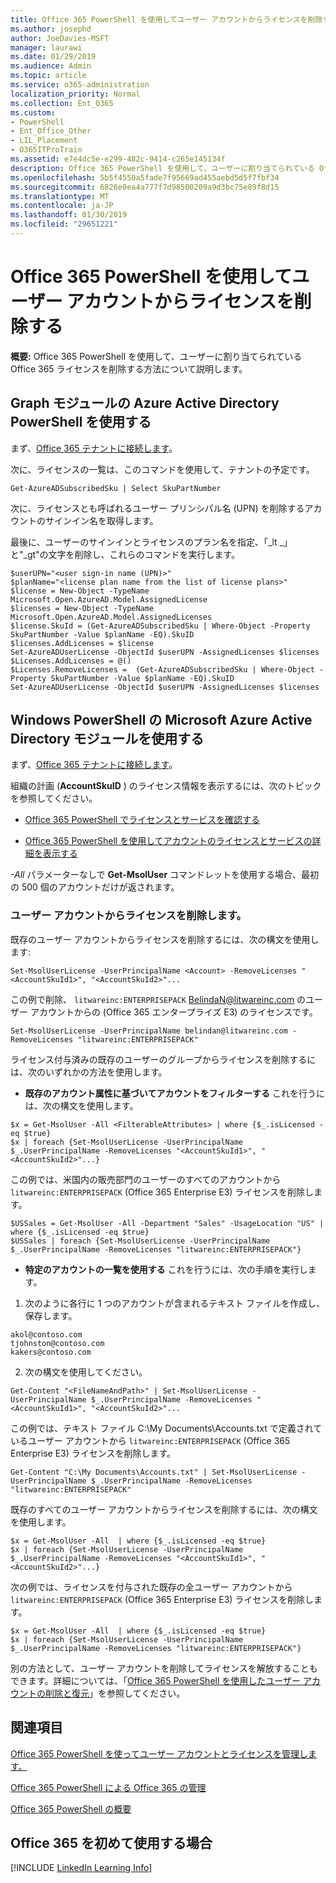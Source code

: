 ```yaml
---
title: Office 365 PowerShell を使用してユーザー アカウントからライセンスを削除する
ms.author: josephd
author: JoeDavies-MSFT
manager: laurawi
ms.date: 01/29/2019
ms.audience: Admin
ms.topic: article
ms.service: o365-administration
localization_priority: Normal
ms.collection: Ent_O365
ms.custom:
- PowerShell
- Ent_Office_Other
- LIL_Placement
- O365ITProTrain
ms.assetid: e7e4dc5e-e299-482c-9414-c265e145134f
description: Office 365 PowerShell を使用して、ユーザーに割り当てられている Office 365 ライセンスを削除する方法について説明します。
ms.openlocfilehash: 5b5f4550a5fade7f95669ad455aebd5d5f7fbf34
ms.sourcegitcommit: 6826e0ea4a777f7d98500209a9d3bc75e89f8d15
ms.translationtype: MT
ms.contentlocale: ja-JP
ms.lasthandoff: 01/30/2019
ms.locfileid: "29651221"
---
```

# <a name="remove-licenses-from-user-accounts-with-office-365-powershell"></a>Office 365 PowerShell を使用してユーザー アカウントからライセンスを削除する

**概要:** Office 365 PowerShell を使用して、ユーザーに割り当てられている Office 365 ライセンスを削除する方法について説明します。

## <a name="use-the-azure-active-directory-powershell-for-graph-module"></a>Graph モジュールの Azure Active Directory PowerShell を使用する

まず、[Office 365 テナントに接続します](connect-to-office-365-powershell.md#connect-with-the-azure-active-directory-powershell-for-graph-module)。
  

次に、ライセンスの一覧は、このコマンドを使用して、テナントの予定です。

```
Get-AzureADSubscribedSku | Select SkuPartNumber
```

次に、ライセンスとも呼ばれるユーザー プリンシパル名 (UPN) を削除するアカウントのサインイン名を取得します。

最後に、ユーザーのサインインとライセンスのプラン名を指定、「_lt _」と"_gt"の文字を削除し、これらのコマンドを実行します。

```
$userUPN="<user sign-in name (UPN)>"
$planName="<license plan name from the list of license plans>"
$license = New-Object -TypeName Microsoft.Open.AzureAD.Model.AssignedLicense
$licenses = New-Object -TypeName Microsoft.Open.AzureAD.Model.AssignedLicenses
$license.SkuId = (Get-AzureADSubscribedSku | Where-Object -Property SkuPartNumber -Value $planName -EQ).SkuID
$licenses.AddLicenses = $license
Set-AzureADUserLicense -ObjectId $userUPN -AssignedLicenses $licenses
$Licenses.AddLicenses = @()
$Licenses.RemoveLicenses =  (Get-AzureADSubscribedSku | Where-Object -Property SkuPartNumber -Value $planName -EQ).SkuID
Set-AzureADUserLicense -ObjectId $userUPN -AssignedLicenses $licenses
```

## <a name="use-the-microsoft-azure-active-directory-module-for-windows-powershell"></a>Windows PowerShell の Microsoft Azure Active Directory モジュールを使用する

まず、[Office 365 テナントに接続します](connect-to-office-365-powershell.md#connect-with-the-microsoft-azure-active-directory-module-for-windows-powershell)。

   
組織の計画 (**AccountSkuID** ) のライセンス情報を表示するには、次のトピックを参照してください。
    
  - [Office 365 PowerShell でライセンスとサービスを確認する](view-licenses-and-services-with-office-365-powershell.md)
    
  - [Office 365 PowerShell を使用してアカウントのライセンスとサービスの詳細を表示する](view-account-license-and-service-details-with-office-365-powershell.md)
    
_-All_ パラメーターなしで **Get-MsolUser** コマンドレットを使用する場合、最初の 500 個のアカウントだけが返されます。
    
### <a name="removing-licenses-from-user-accounts"></a>ユーザー アカウントからライセンスを削除します。

既存のユーザー アカウントからライセンスを削除するには、次の構文を使用します:
  
```
Set-MsolUserLicense -UserPrincipalName <Account> -RemoveLicenses "<AccountSkuId1>", "<AccountSkuId2>"...
```

この例で削除、 `litwareinc:ENTERPRISEPACK` BelindaN@litwareinc.com のユーザー アカウントからの (Office 365 エンタープライズ E3) のライセンスです。
  
```
Set-MsolUserLicense -UserPrincipalName belindan@litwareinc.com -RemoveLicenses "litwareinc:ENTERPRISEPACK"
```

ライセンス付与済みの既存のユーザーのグループからライセンスを削除するには、次のいずれかの方法を使用します。
  
- **既存のアカウント属性に基づいてアカウントをフィルターする** これを行うには、次の構文を使用します。
    
```
$x = Get-MsolUser -All <FilterableAttributes> | where {$_.isLicensed -eq $true}
$x | foreach {Set-MsolUserLicense -UserPrincipalName $_.UserPrincipalName -RemoveLicenses "<AccountSkuId1>", "<AccountSkuId2>"...}
```

この例では、米国内の販売部門のユーザーのすべてのアカウントから  `litwareinc:ENTERPRISEPACK` (Office 365 Enterprise E3) ライセンスを削除します。
    
```
$USSales = Get-MsolUser -All -Department "Sales" -UsageLocation "US" | where {$_.isLicensed -eq $true}
$USSales | foreach {Set-MsolUserLicense -UserPrincipalName $_.UserPrincipalName -RemoveLicenses "litwareinc:ENTERPRISEPACK"}
```

- **特定のアカウントの一覧を使用する** これを行うには、次の手順を実行します。
    
1. 次のように各行に 1 つのアカウントが含まれるテキスト ファイルを作成し、保存します。
    
  ```
akol@contoso.com
tjohnston@contoso.com
kakers@contoso.com
  ```

2. 次の構文を使用してください。
    
  ```
  Get-Content "<FileNameAndPath>" | Set-MsolUserLicense -UserPrincipalName $_.UserPrincipalName -RemoveLicenses "<AccountSkuId1>", "<AccountSkuId2>"...
  ```

この例では、テキスト ファイル C:\My Documents\Accounts.txt で定義されているユーザー アカウントから `litwareinc:ENTERPRISEPACK` (Office 365 Enterprise E3) ライセンスを削除します。
    
  ```
  Get-Content "C:\My Documents\Accounts.txt" | Set-MsolUserLicense -UserPrincipalName $_.UserPrincipalName -RemoveLicenses "litwareinc:ENTERPRISEPACK"
  ```

既存のすべてのユーザー アカウントからライセンスを削除するには、次の構文を使用します。
  
```
$x = Get-MsolUser -All  | where {$_.isLicensed -eq $true}
$x | foreach {Set-MsolUserLicense -UserPrincipalName $_.UserPrincipalName -RemoveLicenses "<AccountSkuId1>", "<AccountSkuId2>"...}
```

次の例では、ライセンスを付与された既存の全ユーザー アカウントから  `litwareinc:ENTERPRISEPACK` (Office 365 Enterprise E3) ライセンスを削除します。
  
```
$x = Get-MsolUser -All  | where {$_.isLicensed -eq $true}
$x | foreach {Set-MsolUserLicense -UserPrincipalName $_.UserPrincipalName -RemoveLicenses "litwareinc:ENTERPRISEPACK"}
```

別の方法として、ユーザー アカウントを削除してライセンスを解放することもできます。詳細については、「[Office 365 PowerShell を使用したユーザー アカウントの削除と復元](delete-and-restore-user-accounts-with-office-365-powershell.md)」を参照してください。
  
## <a name="see-also"></a>関連項目

[Office 365 PowerShell を使ってユーザー アカウントとライセンスを管理します。](manage-user-accounts-and-licenses-with-office-365-powershell.md)
  
[Office 365 PowerShell による Office 365 の管理](manage-office-365-with-office-365-powershell.md)
  
[Office 365 PowerShell の概要](getting-started-with-office-365-powershell.md)

    
## <a name="new-to-office-365"></a>Office 365 を初めて使用する場合

[!INCLUDE [LinkedIn Learning Info](../common/office/linkedin-learning-info.md)]
   

